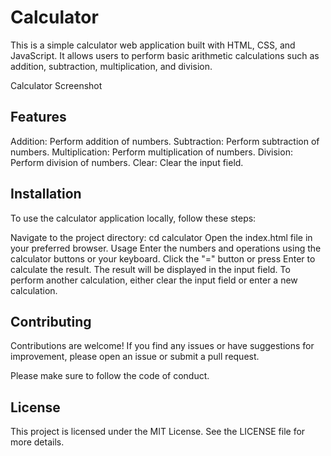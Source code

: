 # Calculator
This is a simple calculator web application built with HTML, CSS, and JavaScript. It allows users to perform basic arithmetic calculations such as addition, subtraction, multiplication, and division.

Calculator Screenshot

## Features
Addition: Perform addition of numbers.
Subtraction: Perform subtraction of numbers.
Multiplication: Perform multiplication of numbers.
Division: Perform division of numbers.
Clear: Clear the input field.
## Installation
To use the calculator application locally, follow these steps:


Navigate to the project directory: cd calculator
Open the index.html file in your preferred browser.
Usage
Enter the numbers and operations using the calculator buttons or your keyboard.
Click the "=" button or press Enter to calculate the result.
The result will be displayed in the input field.
To perform another calculation, either clear the input field or enter a new calculation.
## Contributing
Contributions are welcome! If you find any issues or have suggestions for improvement, please open an issue or submit a pull request.

Please make sure to follow the code of conduct.

## License
This project is licensed under the MIT License. See the LICENSE file for more details.
